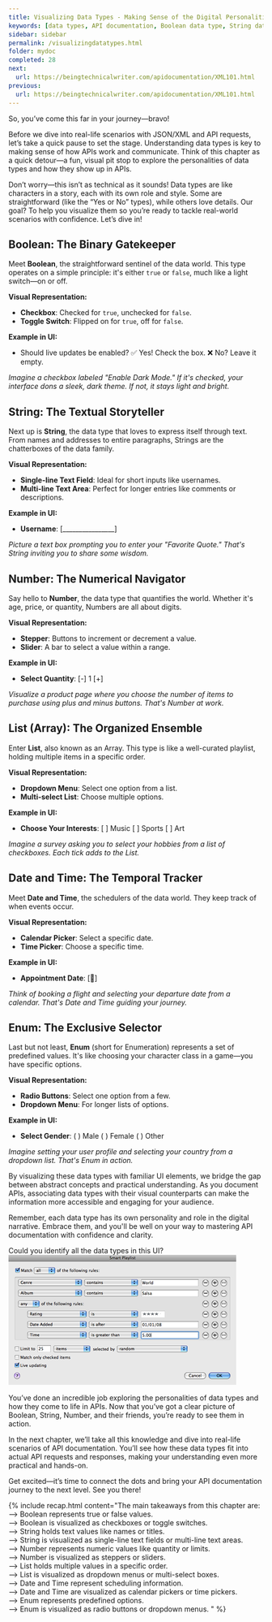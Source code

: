 ```yaml
---
title: Visualizing Data Types - Making Sense of the Digital Personalities
keywords: [data types, API documentation, Boolean data type, String data type, Number data type, List data type, Date and Time data type, Enum data type, checkbox for Boolean, text field for String, stepper for Number, dropdown menu for List, calendar picker for Date and Time, radio buttons for Enum, visualizing data types, API data types, user interface for data types, API examples, technical writing for APIs, JSON data types, XML data types, understanding APIs, data types in programming, UI components for APIs]
sidebar: sidebar
permalink: /visualizingdatatypes.html
folder: mydoc
completed: 28
next:
  url: https://beingtechnicalwriter.com/apidocumentation/XML101.html
previous:
  url: https://beingtechnicalwriter.com/apidocumentation/XML101.html
---
```


So, you’ve come this far in your journey—bravo! 

Before we dive into real-life scenarios with JSON/XML and API requests, let’s take a quick pause to set the stage. Understanding data types is key to making sense of how APIs work and communicate. Think of this chapter as a quick detour—a fun, visual pit stop to explore the personalities of data types and how they show up in APIs.

Don’t worry—this isn’t as technical as it sounds! Data types are like characters in a story, each with its own role and style. Some are straightforward (like the “Yes or No” types), while others love details. Our goal? To help you visualize them so you’re ready to tackle real-world scenarios with confidence. Let’s dive in!

<script async src="https://pagead2.googlesyndication.com/pagead/js/adsbygoogle.js?client=ca-pub-7149683584202371"
      crossorigin="anonymous"></script>
  <!-- AddTitleOne -->
  <ins class="adsbygoogle"
      style="display:block"
      data-ad-client="ca-pub-7149683584202371"
      data-ad-slot="7422872052"
      data-ad-format="auto"
      data-full-width-responsive="true"></ins>
  <script>
      (adsbygoogle = window.adsbygoogle || []).push({});
  </script>

## **Boolean: The Binary Gatekeeper**
Meet **Boolean**, the straightforward sentinel of the data world. This type operates on a simple principle: it's either `true` or `false`, much like a light switch—on or off.

**Visual Representation:**
- **Checkbox**: Checked for `true`, unchecked for `false`.
- **Toggle Switch**: Flipped on for `true`, off for `false`.

**Example in UI:**
- Should live updates be enabled?
    ✅ Yes! Check the box.
    ❌ No? Leave it empty.

_Imagine a checkbox labeled "Enable Dark Mode." If it's checked, your interface dons a sleek, dark theme. If not, it stays light and bright._



## **String: The Textual Storyteller**

Next up is **String**, the data type that loves to express itself through text. From names and addresses to entire paragraphs, Strings are the chatterboxes of the data family.

**Visual Representation:**
- **Single-line Text Field**: Ideal for short inputs like usernames.
- **Multi-line Text Area**: Perfect for longer entries like comments or descriptions.

**Example in UI:**
- **Username**: [________________]

*Picture a text box prompting you to enter your "Favorite Quote." That's String inviting you to share some wisdom.*

## **Number: The Numerical Navigator**

Say hello to **Number**, the data type that quantifies the world. Whether it's age, price, or quantity, Numbers are all about digits.

**Visual Representation:**
- **Stepper**: Buttons to increment or decrement a value.
- **Slider**: A bar to select a value within a range.

**Example in UI:**
- **Select Quantity**: [-] 1 [+]

*Visualize a product page where you choose the number of items to purchase using plus and minus buttons. That's Number at work.*

## **List (Array): The Organized Ensemble**

Enter **List**, also known as an Array. This type is like a well-curated playlist, holding multiple items in a specific order.

**Visual Representation:**
- **Dropdown Menu**: Select one option from a list.
- **Multi-select List**: Choose multiple options.

**Example in UI:**
- **Choose Your Interests**: [ ] Music [ ] Sports [ ] Art

*Imagine a survey asking you to select your hobbies from a list of checkboxes. Each tick adds to the List.*

## **Date and Time: The Temporal Tracker**

Meet **Date and Time**, the schedulers of the data world. They keep track of when events occur.

**Visual Representation:**
- **Calendar Picker**: Select a specific date.
- **Time Picker**: Choose a specific time.

**Example in UI:**
- **Appointment Date**: [📅]

*Think of booking a flight and selecting your departure date from a calendar. That's Date and Time guiding your journey.*

## **Enum: The Exclusive Selector**

Last but not least, **Enum** (short for Enumeration) represents a set of predefined values. It's like choosing your character class in a game—you have specific options.

**Visual Representation:**
- **Radio Buttons**: Select one option from a few.
- **Dropdown Menu**: For longer lists of options.

**Example in UI:**
- **Select Gender**: ( ) Male ( ) Female ( ) Other

*Imagine setting your user profile and selecting your country from a dropdown list. That's Enum in action.*

By visualizing these data types with familiar UI elements, we bridge the gap between abstract concepts and practical understanding. As you document APIs, associating data types with their visual counterparts can make the information more accessible and engaging for your audience.

Remember, each data type has its own personality and role in the digital narrative. Embrace them, and you'll be well on your way to mastering API documentation with confidence and clarity.

<div class="question-box">
    <i class="fas fa-question"></i> Could you identify all the data types in this UI?
    <img src="./images/data-types.png" alt="Data Types">
</div>

You’ve done an incredible job exploring the personalities of data types and how they come to life in APIs. Now that you’ve got a clear picture of Boolean, String, Number, and their friends, you’re ready to see them in action.

In the next chapter, we’ll take all this knowledge and dive into real-life scenarios of API documentation. You’ll see how these data types fit into actual API requests and responses, making your understanding even more practical and hands-on.

Get excited—it’s time to connect the dots and bring your API documentation journey to the next level. See you there!

{% include recap.html content="The main takeaways from this chapter are:
<br>
--> Boolean represents true or false values.
<br>
--> Boolean is visualized as checkboxes or toggle switches.
<br>
--> String holds text values like names or titles.
<br>
--> String is visualized as single-line text fields or multi-line text areas.
<br>
--> Number represents numeric values like quantity or limits.
<br>
--> Number is visualized as steppers or sliders.
<br>
--> List holds multiple values in a specific order.
<br>
--> List is visualized as dropdown menus or multi-select boxes.
<br>
--> Date and Time represent scheduling information.
<br>
--> Date and Time are visualized as calendar pickers or time pickers.
<br>
--> Enum represents predefined options.
<br>
--> Enum is visualized as radio buttons or dropdown menus.
" %}